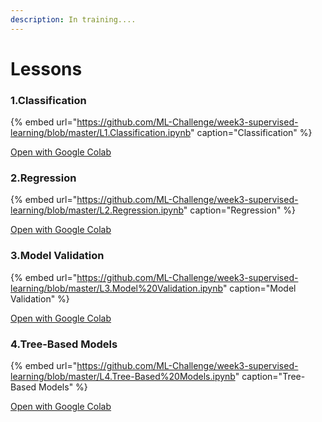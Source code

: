 ```yaml
---
description: In training....
---
```


# Lessons

### 1.Classification

{% embed url="https://github.com/ML-Challenge/week3-supervised-learning/blob/master/L1.Classification.ipynb" caption="Classification" %}

[Open with Google Colab](https://colab.research.google.com/github/ML-Challenge/week3-supervised-learning/blob/master/L1.Classification.ipynb)

### 2.Regression

{% embed url="https://github.com/ML-Challenge/week3-supervised-learning/blob/master/L2.Regression.ipynb" caption="Regression" %}

[Open with Google Colab](https://colab.research.google.com/github/ML-Challenge/week3-supervised-learning/blob/master/L2.Regression.ipynb)

### 3.Model Validation

{% embed url="https://github.com/ML-Challenge/week3-supervised-learning/blob/master/L3.Model%20Validation.ipynb" caption="Model Validation" %}

[Open with Google Colab](https://colab.research.google.com/github/ML-Challenge/week3-supervised-learning/blob/master/L3.Model%20Validation.ipynb)

### 4.Tree-Based Models

{% embed url="https://github.com/ML-Challenge/week3-supervised-learning/blob/master/L4.Tree-Based%20Models.ipynb" caption="Tree-Based Models" %}

[Open with Google Colab](https://colab.research.google.com/github/ML-Challenge/week3-supervised-learning/blob/master/L4.Tree-Based%20Models.ipynb)

